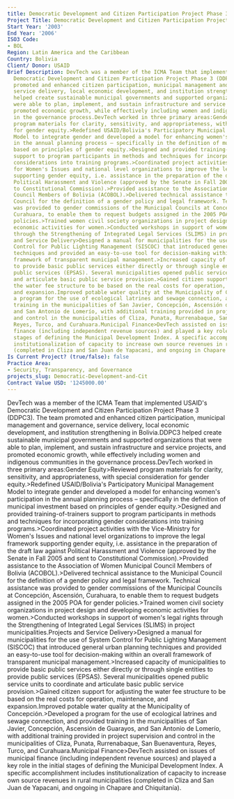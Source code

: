 ```yaml
---
title: Democratic Development and Citizen Participation Project Phase 3 (DDPC3)
Project Title: Democratic Development and Citizen Participation Project Phase 3 (DDPC3)
Start Year: '2003'
End Year: '2006'
ISO3 Code:
- BOL
Region: Latin America and the Caribbean
Country: Bolivia
Client/ Donor: USAID
Brief Description: DevTech was a member of the ICMA Team that implemented USAID's
  Democratic Development and Citizen Participation Project Phase 3 (DDPC3). The team
  promoted and enhanced citizen participation, municipal management and governance,
  service delivery, local economic development, and institution strengthening in Bolivia.DDPC3
  helped create sustainable municipal governments and supported organizations that
  were able to plan, implement, and sustain infrastructure and service projects, and
  promoted economic growth, while effectively including women and indigenous communities
  in the governance process.DevTech worked in three primary areas:Gender Equity>Reviewed
  program materials for clarity, sensitivity, and appropriateness, with special consideration
  for gender equity.>Redefined USAID/Bolivia's Participatory Municipal Management
  Model to integrate gender and developed a model for enhancing women's participation
  in the annual planning process – specifically in the definition of municipal investment
  based on principles of gender equity.>Designed and provided training-of-trainers
  support to program participants in methods and techniques for incorporating gender
  considerations into training programs.>Coordinated project activities with the Vice-Ministry
  for Women's Issues and national level organizations to improve the legal framework
  supporting gender equity, i.e. assistance in the preparation of the draft law against
  Political Harassment and Violence (approved by the Senate in Fall 2005 and sent
  to Constitutional Commission).>Provided assistance to the Association of Women Municipal
  Council Members of Bolivia (ACOBOL).>Delivered technical assistance to the Municipal
  Council for the definition of a gender policy and legal framework. Technical assistance
  was provided to gender commissions of the Municipal Councils at Concepción, Ascensión,
  Curahuara, to enable them to request budgets assigned in the 2005 POA for gender
  policies.>Trained women civil society organizations in project design and developing
  economic activities for women.>Conducted workshops in support of women's legal rights
  through the Strengthening of Integrated Legal Services (SLIMS) in project municipalities.Projects
  and Service Delivery>Designed a manual for municipalities for the use of System
  Control for Public Lighting Management (SISCOC) that introduced general urban planning
  techniques and provided an easy-to-use tool for decision-making within an overall
  framework of transparent municipal management.>Increased capacity of municipalities
  to provide basic public services either directly or through single entities to provide
  public services (EPSAS). Several municipalities opened public service units to coordinate
  and articulate basic public service provision.>Gained citizen support for adjusting
  the water fee structure to be based on the real costs for operation, maintenance,
  and expansion.Improved potable water quality at the Municipality of Concepción.>Developed
  a program for the use of ecological latrines and sewage connection, and provided
  training in the municipalities of San Javier, Concepción, Ascensión de Guarayos,
  and San Antonio de Lomerío, with additional training provided in project supervision
  and control in the municipalities of Cliza, Punata, Rurrenabaque, San Buenaventura,
  Reyes, Turco, and Curahuara.Municipal Finance>DevTech assisted on issues of municipal
  finance (including independent revenue sources) and played a key role in the initial
  stages of defining the Municipal Development Index. A specific accomplishment includes
  institutionalization of capacity to increase own source revenues in rural municipalities
  (completed in Cliza and San Juan de Yapacani, and ongoing in Chapare and Chiquitanía).
Is Current Project? (true/false): false
Practice Area:
- Security, Transparency, and Governance
projects_slug: Democratic-Development-and-Cit
Contract Value USD: '1245000.00'
---
```


DevTech was a member of the ICMA Team that implemented USAID's Democratic Development and Citizen Participation Project Phase 3 (DDPC3). The team promoted and enhanced citizen participation, municipal management and governance, service delivery, local economic development, and institution strengthening in Bolivia.DDPC3 helped create sustainable municipal governments and supported organizations that were able to plan, implement, and sustain infrastructure and service projects, and promoted economic growth, while effectively including women and indigenous communities in the governance process.DevTech worked in three primary areas:Gender Equity>Reviewed program materials for clarity, sensitivity, and appropriateness, with special consideration for gender equity.>Redefined USAID/Bolivia's Participatory Municipal Management Model to integrate gender and developed a model for enhancing women's participation in the annual planning process – specifically in the definition of municipal investment based on principles of gender equity.>Designed and provided training-of-trainers support to program participants in methods and techniques for incorporating gender considerations into training programs.>Coordinated project activities with the Vice-Ministry for Women's Issues and national level organizations to improve the legal framework supporting gender equity, i.e. assistance in the preparation of the draft law against Political Harassment and Violence (approved by the Senate in Fall 2005 and sent to Constitutional Commission).>Provided assistance to the Association of Women Municipal Council Members of Bolivia (ACOBOL).>Delivered technical assistance to the Municipal Council for the definition of a gender policy and legal framework. Technical assistance was provided to gender commissions of the Municipal Councils at Concepción, Ascensión, Curahuara, to enable them to request budgets assigned in the 2005 POA for gender policies.>Trained women civil society organizations in project design and developing economic activities for women.>Conducted workshops in support of women's legal rights through the Strengthening of Integrated Legal Services (SLIMS) in project municipalities.Projects and Service Delivery>Designed a manual for municipalities for the use of System Control for Public Lighting Management (SISCOC) that introduced general urban planning techniques and provided an easy-to-use tool for decision-making within an overall framework of transparent municipal management.>Increased capacity of municipalities to provide basic public services either directly or through single entities to provide public services (EPSAS). Several municipalities opened public service units to coordinate and articulate basic public service provision.>Gained citizen support for adjusting the water fee structure to be based on the real costs for operation, maintenance, and expansion.Improved potable water quality at the Municipality of Concepción.>Developed a program for the use of ecological latrines and sewage connection, and provided training in the municipalities of San Javier, Concepción, Ascensión de Guarayos, and San Antonio de Lomerío, with additional training provided in project supervision and control in the municipalities of Cliza, Punata, Rurrenabaque, San Buenaventura, Reyes, Turco, and Curahuara.Municipal Finance>DevTech assisted on issues of municipal finance (including independent revenue sources) and played a key role in the initial stages of defining the Municipal Development Index. A specific accomplishment includes institutionalization of capacity to increase own source revenues in rural municipalities (completed in Cliza and San Juan de Yapacani, and ongoing in Chapare and Chiquitanía).